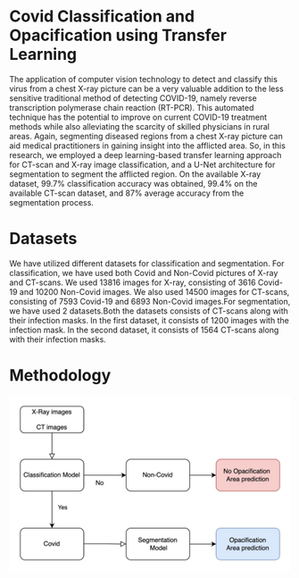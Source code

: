 # Covid Classification and Opacification using Transfer Learning

The application of computer vision technology to detect and classify this virus from a chest
X-ray picture can be a very valuable addition to the less sensitive traditional method of detecting COVID-19, namely reverse transcription polymerase chain reaction (RT-PCR).
This automated technique has the potential to improve on current COVID-19 treatment methods while also alleviating the scarcity of skilled physicians in rural areas. Again, segmenting diseased regions from a chest X-ray picture can aid medical practitioners in gaining insight into the afflicted area. So, in this research, we employed a deep learning-based transfer learning
approach for CT-scan and X-ray image classification, and a U-Net architecture for segmentation to segment the afflicted region. On the available X-ray dataset, 99.7% classification
accuracy was obtained, 99.4% on the available CT-scan dataset, and 87% average accuracy
from the segmentation process.

# Datasets

We have utilized different datasets for classification and segmentation. For classification, we
have used both Covid and Non-Covid pictures of X-ray and CT-scans. We used 13816 images
for X-ray, consisting of 3616 Covid-19 and 10200 Non-Covid images. We also used 14500 images
for CT-scans, consisting of 7593 Covid-19 and 6893 Non-Covid images.For segmentation, we have
used 2 datasets.Both the datasets consists of CT-scans along with their infection masks. In the
first dataset, it consists of 1200 images with the infection mask. In the second dataset, it consists
of 1564 CT-scans along with their infection masks.

# Methodology 
![This is the methodology](/images/flow_chart_covid.jpg)


